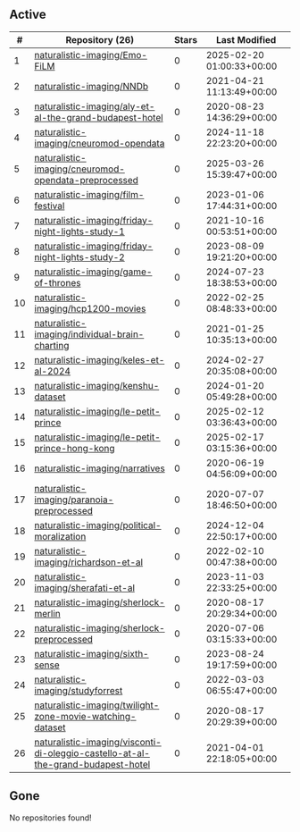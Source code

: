 ## Active
| # | Repository (26) | Stars | Last Modified |
| --- | --- | --- | --- |
| 1 | [naturalistic-imaging/Emo-FiLM](https://hub.datalad.org/naturalistic-imaging/Emo-FiLM) | 0 | 2025-02-20 01:00:33+00:00 |
| 2 | [naturalistic-imaging/NNDb](https://hub.datalad.org/naturalistic-imaging/NNDb) | 0 | 2021-04-21 11:13:49+00:00 |
| 3 | [naturalistic-imaging/aly-et-al-the-grand-budapest-hotel](https://hub.datalad.org/naturalistic-imaging/aly-et-al-the-grand-budapest-hotel) | 0 | 2020-08-23 14:36:29+00:00 |
| 4 | [naturalistic-imaging/cneuromod-opendata](https://hub.datalad.org/naturalistic-imaging/cneuromod-opendata) | 0 | 2024-11-18 22:23:20+00:00 |
| 5 | [naturalistic-imaging/cneuromod-opendata-preprocessed](https://hub.datalad.org/naturalistic-imaging/cneuromod-opendata-preprocessed) | 0 | 2025-03-26 15:39:47+00:00 |
| 6 | [naturalistic-imaging/film-festival](https://hub.datalad.org/naturalistic-imaging/film-festival) | 0 | 2023-01-06 17:44:31+00:00 |
| 7 | [naturalistic-imaging/friday-night-lights-study-1](https://hub.datalad.org/naturalistic-imaging/friday-night-lights-study-1) | 0 | 2021-10-16 00:53:51+00:00 |
| 8 | [naturalistic-imaging/friday-night-lights-study-2](https://hub.datalad.org/naturalistic-imaging/friday-night-lights-study-2) | 0 | 2023-08-09 19:21:20+00:00 |
| 9 | [naturalistic-imaging/game-of-thrones](https://hub.datalad.org/naturalistic-imaging/game-of-thrones) | 0 | 2024-07-23 18:38:53+00:00 |
| 10 | [naturalistic-imaging/hcp1200-movies](https://hub.datalad.org/naturalistic-imaging/hcp1200-movies) | 0 | 2022-02-25 08:48:33+00:00 |
| 11 | [naturalistic-imaging/individual-brain-charting](https://hub.datalad.org/naturalistic-imaging/individual-brain-charting) | 0 | 2021-01-25 10:35:13+00:00 |
| 12 | [naturalistic-imaging/keles-et-al-2024](https://hub.datalad.org/naturalistic-imaging/keles-et-al-2024) | 0 | 2024-02-27 20:35:08+00:00 |
| 13 | [naturalistic-imaging/kenshu-dataset](https://hub.datalad.org/naturalistic-imaging/kenshu-dataset) | 0 | 2024-01-20 05:49:28+00:00 |
| 14 | [naturalistic-imaging/le-petit-prince](https://hub.datalad.org/naturalistic-imaging/le-petit-prince) | 0 | 2025-02-12 03:36:43+00:00 |
| 15 | [naturalistic-imaging/le-petit-prince-hong-kong](https://hub.datalad.org/naturalistic-imaging/le-petit-prince-hong-kong) | 0 | 2025-02-17 03:15:36+00:00 |
| 16 | [naturalistic-imaging/narratives](https://hub.datalad.org/naturalistic-imaging/narratives) | 0 | 2020-06-19 04:56:09+00:00 |
| 17 | [naturalistic-imaging/paranoia-preprocessed](https://hub.datalad.org/naturalistic-imaging/paranoia-preprocessed) | 0 | 2020-07-07 18:46:50+00:00 |
| 18 | [naturalistic-imaging/political-moralization](https://hub.datalad.org/naturalistic-imaging/political-moralization) | 0 | 2024-12-04 22:50:17+00:00 |
| 19 | [naturalistic-imaging/richardson-et-al](https://hub.datalad.org/naturalistic-imaging/richardson-et-al) | 0 | 2022-02-10 00:47:38+00:00 |
| 20 | [naturalistic-imaging/sherafati-et-al](https://hub.datalad.org/naturalistic-imaging/sherafati-et-al) | 0 | 2023-11-03 22:33:25+00:00 |
| 21 | [naturalistic-imaging/sherlock-merlin](https://hub.datalad.org/naturalistic-imaging/sherlock-merlin) | 0 | 2020-08-17 20:29:34+00:00 |
| 22 | [naturalistic-imaging/sherlock-preprocessed](https://hub.datalad.org/naturalistic-imaging/sherlock-preprocessed) | 0 | 2020-07-06 03:15:33+00:00 |
| 23 | [naturalistic-imaging/sixth-sense](https://hub.datalad.org/naturalistic-imaging/sixth-sense) | 0 | 2023-08-24 19:17:59+00:00 |
| 24 | [naturalistic-imaging/studyforrest](https://hub.datalad.org/naturalistic-imaging/studyforrest) | 0 | 2022-03-03 06:55:47+00:00 |
| 25 | [naturalistic-imaging/twilight-zone-movie-watching-dataset](https://hub.datalad.org/naturalistic-imaging/twilight-zone-movie-watching-dataset) | 0 | 2020-08-17 20:29:39+00:00 |
| 26 | [naturalistic-imaging/visconti-di-oleggio-castello-at-al-the-grand-budapest-hotel](https://hub.datalad.org/naturalistic-imaging/visconti-di-oleggio-castello-at-al-the-grand-budapest-hotel) | 0 | 2021-04-01 22:18:05+00:00 |

## Gone
No repositories found!
